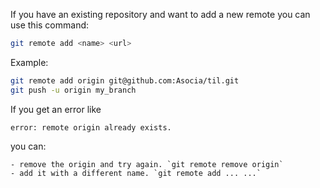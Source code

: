 If you have an existing repository and want to add a new remote you can use this command:
```bash
git remote add <name> <url>
```
Example:
```bash
git remote add origin git@github.com:Asocia/til.git
git push -u origin my_branch
```

If you get an error like
```
error: remote origin already exists.
```

you can:
  
    - remove the origin and try again. `git remote remove origin`
    - add it with a different name. `git remote add ... ...`
